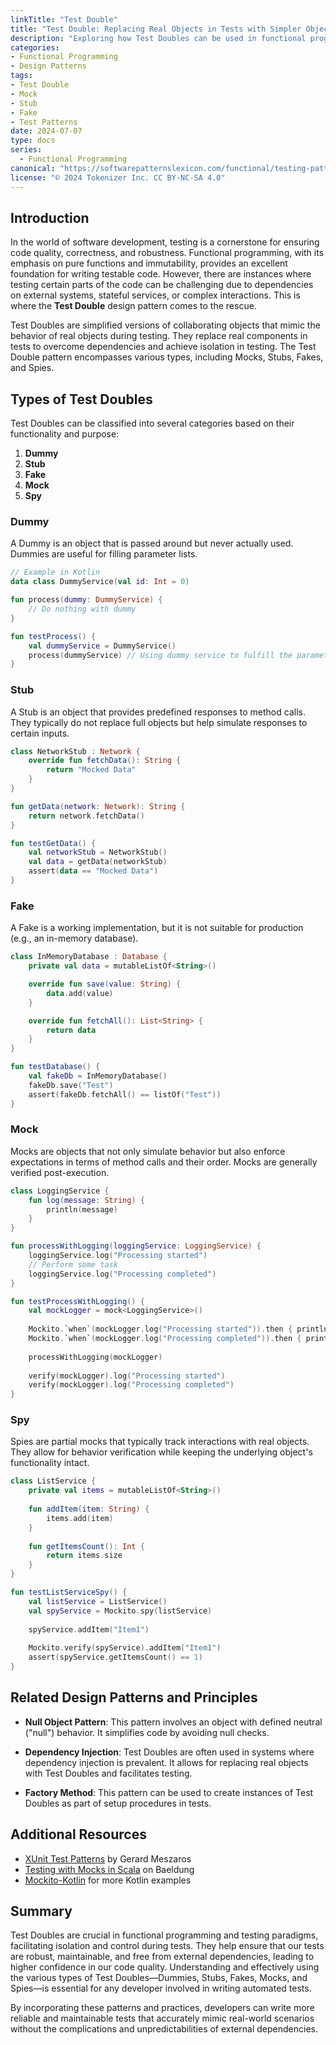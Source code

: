 ```yaml
---
linkTitle: "Test Double"
title: "Test Double: Replacing Real Objects in Tests with Simpler Objects"
description: "Exploring how Test Doubles can be used in functional programming to replace real objects in tests with simpler, behavior-mimicking objects."
categories:
- Functional Programming
- Design Patterns
tags:
- Test Double
- Mock
- Stub
- Fake
- Test Patterns
date: 2024-07-07
type: docs
series:
  - Functional Programming
canonical: "https://softwarepatternslexicon.com/functional/testing-patterns/testing-strategies/test-double"
license: "© 2024 Tokenizer Inc. CC BY-NC-SA 4.0"
---
```


## Introduction

In the world of software development, testing is a cornerstone for ensuring code quality, correctness, and robustness. Functional programming, with its emphasis on pure functions and immutability, provides an excellent foundation for writing testable code. However, there are instances where testing certain parts of the code can be challenging due to dependencies on external systems, stateful services, or complex interactions. This is where the **Test Double** design pattern comes to the rescue.

Test Doubles are simplified versions of collaborating objects that mimic the behavior of real objects during testing. They replace real components in tests to overcome dependencies and achieve isolation in testing. The Test Double pattern encompasses various types, including Mocks, Stubs, Fakes, and Spies.

## Types of Test Doubles

Test Doubles can be classified into several categories based on their functionality and purpose:

1. **Dummy**
2. **Stub**
3. **Fake**
4. **Mock**
5. **Spy**

### Dummy

A Dummy is an object that is passed around but never actually used. Dummies are useful for filling parameter lists.

```kotlin
// Example in Kotlin
data class DummyService(val id: Int = 0)

fun process(dummy: DummyService) {
    // Do nothing with dummy
}

fun testProcess() {
    val dummyService = DummyService()
    process(dummyService) // Using dummy service to fulfill the parameter requirement
}
```

### Stub

A Stub is an object that provides predefined responses to method calls. They typically do not replace full objects but help simulate responses to certain inputs.

```kotlin
class NetworkStub : Network {
    override fun fetchData(): String {
        return "Mocked Data"
    }
}

fun getData(network: Network): String {
    return network.fetchData()
}

fun testGetData() {
    val networkStub = NetworkStub()
    val data = getData(networkStub)
    assert(data == "Mocked Data")
}
```

### Fake

A Fake is a working implementation, but it is not suitable for production (e.g., an in-memory database).

```kotlin
class InMemoryDatabase : Database {
    private val data = mutableListOf<String>()

    override fun save(value: String) {
        data.add(value)
    }

    override fun fetchAll(): List<String> {
        return data
    }
}

fun testDatabase() {
    val fakeDb = InMemoryDatabase()
    fakeDb.save("Test")
    assert(fakeDb.fetchAll() == listOf("Test"))
}
```

### Mock

Mocks are objects that not only simulate behavior but also enforce expectations in terms of method calls and their order. Mocks are generally verified post-execution.

```kotlin
class LoggingService {
    fun log(message: String) {
        println(message)
    }
}

fun processWithLogging(loggingService: LoggingService) {
    loggingService.log("Processing started")
    // Perform some task
    loggingService.log("Processing completed")
}

fun testProcessWithLogging() {
    val mockLogger = mock<LoggingService>()
    
    Mockito.`when`(mockLogger.log("Processing started")).then { println("Processing started") }
    Mockito.`when`(mockLogger.log("Processing completed")).then { println("Processing completed") }
    
    processWithLogging(mockLogger)
    
    verify(mockLogger).log("Processing started")
    verify(mockLogger).log("Processing completed")
}
```

### Spy

Spies are partial mocks that typically track interactions with real objects. They allow for behavior verification while keeping the underlying object's functionality intact.

```kotlin
class ListService {
    private val items = mutableListOf<String>()
    
    fun addItem(item: String) {
        items.add(item)
    }
    
    fun getItemsCount(): Int {
        return items.size
    }
}

fun testListServiceSpy() {
    val listService = ListService()
    val spyService = Mockito.spy(listService)
    
    spyService.addItem("Item1")
    
    Mockito.verify(spyService).addItem("Item1")
    assert(spyService.getItemsCount() == 1)
}
```

## Related Design Patterns and Principles

- **Null Object Pattern**: This pattern involves an object with defined neutral ("null") behavior. It simplifies code by avoiding null checks.
  
- **Dependency Injection**: Test Doubles are often used in systems where dependency injection is prevalent. It allows for replacing real objects with Test Doubles and facilitates testing.

- **Factory Method**: This pattern can be used to create instances of Test Doubles as part of setup procedures in tests.

## Additional Resources

- [XUnit Test Patterns](http://xunitpatterns.com/Test%20Double.html) by Gerard Meszaros
- [Testing with Mocks in Scala](https://www.baeldung.com/scala/testing-with-mockito) on Baeldung
- [Mockito-Kotlin](https://github.com/nhaarman/mockito-kotlin) for more Kotlin examples

## Summary

Test Doubles are crucial in functional programming and testing paradigms, facilitating isolation and control during tests. They help ensure that our tests are robust, maintainable, and free from external dependencies, leading to higher confidence in our code quality. Understanding and effectively using the various types of Test Doubles—Dummies, Stubs, Fakes, Mocks, and Spies—is essential for any developer involved in writing automated tests.

By incorporating these patterns and practices, developers can write more reliable and maintainable tests that accurately mimic real-world scenarios without the complications and unpredictabilities of external dependencies.
